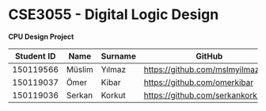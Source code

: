 # **CSE3055 - Digital Logic Design**
**CPU Design Project**

|Student ID|Name|Surname|GitHub|
|---|---|---|---|
|150119566|  	Müslim|  	Yılmaz|  https://github.com/mslmyilmaz5|
|150119037|  	Ömer|   	Kibar|  https://github.com/omerkibar|
|150119036 | 	Serkan | 	Korkut|  https://github.com/serkankorkut17|
